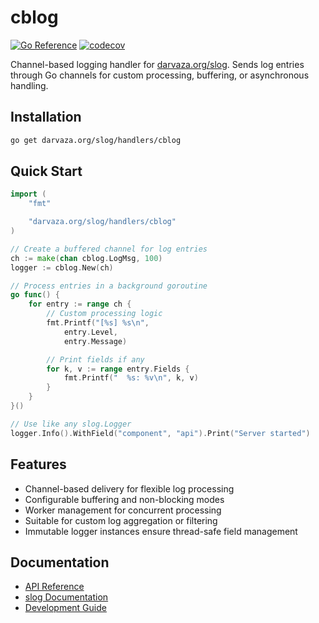 # cblog

[![Go Reference][godoc-badge]][godoc]
[![codecov][codecov-badge]][codecov]

[godoc]: https://pkg.go.dev/darvaza.org/slog/handlers/cblog
[godoc-badge]: https://pkg.go.dev/badge/darvaza.org/slog/handlers/cblog.svg
[codecov]: https://codecov.io/gh/darvaza-proxy/slog
[codecov-badge]: https://codecov.io/github/darvaza-proxy/slog/graph/badge.svg?flag=cblog

Channel-based logging handler for
[darvaza.org/slog](https://github.com/darvaza-proxy/slog).
Sends log entries through Go channels for custom processing, buffering, or
asynchronous handling.

## Installation

```bash
go get darvaza.org/slog/handlers/cblog
```

## Quick Start

```go
import (
    "fmt"

    "darvaza.org/slog/handlers/cblog"
)

// Create a buffered channel for log entries
ch := make(chan cblog.LogMsg, 100)
logger := cblog.New(ch)

// Process entries in a background goroutine
go func() {
    for entry := range ch {
        // Custom processing logic
        fmt.Printf("[%s] %s\n",
            entry.Level,
            entry.Message)

        // Print fields if any
        for k, v := range entry.Fields {
            fmt.Printf("  %s: %v\n", k, v)
        }
    }
}()

// Use like any slog.Logger
logger.Info().WithField("component", "api").Print("Server started")
```

## Features

- Channel-based delivery for flexible log processing
- Configurable buffering and non-blocking modes
- Worker management for concurrent processing
- Suitable for custom log aggregation or filtering
- Immutable logger instances ensure thread-safe field management

## Documentation

- [API Reference](https://pkg.go.dev/darvaza.org/slog/handlers/cblog)
- [slog Documentation](https://github.com/darvaza-proxy/slog)
- [Development Guide](AGENT.md)
